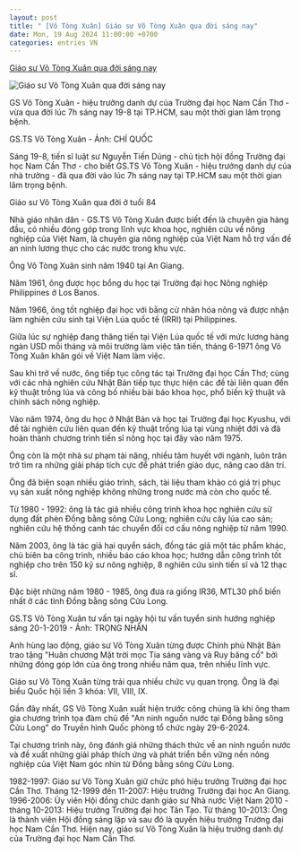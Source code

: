 ```yaml
---
layout: post
title: " [Võ Tòng Xuân] Giáo sư Võ Tòng Xuân qua đời sáng nay"
date: Mon, 19 Aug 2024 11:00:00 +0700
categories: entries VN
---
```

[Giáo sư Võ Tòng Xuân qua đời sáng nay](https://tuoitre.vn/giao-su-vo-tong-xuan-qua-doi-sang-nay-20240819092826845.htm)

![Giáo sư Võ Tòng Xuân qua đời sáng nay](https://cdn1.tuoitre.vn/thumb_w/1200/471584752817336320/2024/8/19/vo-tong-xuan-1724034328962566369717-225-0-1272-2000-crop-17240343908261907189900.jpg)

GS Võ Tòng Xuân - hiệu trưởng danh dự của Trường đại học Nam Cần Thơ - vừa qua đời lúc 7h sáng nay 19-8 tại TP.HCM, sau một thời gian lâm trọng bệnh.

GS.TS Võ Tòng Xuân - Ảnh: CHÍ QUỐC

Sáng 19-8, tiến sĩ luật sư Nguyễn Tiến Dũng - chủ tịch hội đồng Trường đại học Nam Cần Thơ - cho biết GS.TS Võ Tòng Xuân - hiệu trưởng danh dự của nhà trường - đã qua đời vào lúc 7h sáng nay tại TP.HCM sau một thời gian lâm trọng bệnh.

Giáo sư Võ Tòng Xuân qua đời ở tuổi 84

Nhà giáo nhân dân - GS.TS Võ Tòng Xuân được biết đến là chuyên gia hàng đầu, có nhiều đóng góp trong lĩnh vực khoa học, nghiên cứu về nông nghiệp của Việt Nam, là chuyên gia nông nghiệp của Việt Nam hỗ trợ vấn đề an ninh lương thực cho các nước trong khu vực.

Ông Võ Tòng Xuân sinh năm 1940 tại An Giang.

Năm 1961, ông được học bổng du học tại Trường đại học Nông nghiệp Philippines ở Los Banos.

Năm 1966, ông tốt nghiệp đại học với bằng cử nhân hóa nông và được nhận làm nghiên cứu sinh tại Viện Lúa quốc tế (IRRI) tại Philippines.

Giữa lúc sự nghiệp đang thăng tiến tại Viện Lúa quốc tế với mức lương hàng ngàn USD mỗi tháng và môi trường làm việc tân tiến, tháng 6-1971 ông Võ Tòng Xuân khăn gói về Việt Nam làm việc.

Sau khi trở về nước, ông tiếp tục công tác tại Trường đại học Cần Thơ; cùng với các nhà nghiên cứu Nhật Bản tiếp tục thực hiện các đề tài liên quan đến kỹ thuật trồng lúa và công bố nhiều bài báo khoa học, phổ biến kỹ thuật và chính sách nông nghiệp.

Vào năm 1974, ông du học ở Nhật Bản và học tại Trường đại học Kyushu, với đề tài nghiên cứu liên quan đến kỹ thuật trồng lúa tại vùng nhiệt đới và đã hoàn thành chương trình tiến sĩ nông học tại đây vào năm 1975.

Ông còn là một nhà sư phạm tài năng, nhiều tâm huyết với ngành, luôn trăn trở tìm ra những giải pháp tích cực để phát triển giáo dục, nâng cao dân trí.

Ông đã biên soạn nhiều giáo trình, sách, tài liệu tham khảo có giá trị phục vụ sản xuất nông nghiệp không những trong nước mà còn cho quốc tế.

Từ 1980 - 1992: ông là tác giả nhiều công trình khoa học nghiên cứu sử dụng đất phèn Đồng bằng sông Cửu Long; nghiên cứu cây lúa cao sản; nghiên cứu hệ thống canh tác chuyển đổi cơ cấu nông nghiệp từ năm 1990.

Năm 2003, ông là tác giả hai quyển sách, đồng tác giả một tác phẩm khác, chủ biên ba công trình, nhiều báo cáo khoa học; hướng dẫn công trình tốt nghiệp cho trên 150 kỹ sư nông nghiệp, 8 nghiên cứu sinh tiến sĩ và 12 thạc sĩ.

Đặc biệt những năm 1980 - 1985, ông đưa ra giống IR36, MTL30 phổ biến nhất ở các tỉnh Đồng bằng sông Cửu Long.

GS.TS Võ Tòng Xuân tư vấn tại ngày hội tư vấn tuyển sinh hướng nghiệp sáng 20-1-2019 - Ảnh: TRỌNG NHÂN

Anh hùng lao động, giáo sư Võ Tòng Xuân từng được Chính phủ Nhật Bản trao tặng "Huân chương Mặt trời mọc Tia sáng vàng và Ruy băng cổ" bởi những đóng góp lớn của ông trong nhiều năm qua, trên nhiều lĩnh vực.

Giáo sư Võ Tòng Xuân từng trải qua nhiều chức vụ quan trọng. Ông là đại biểu Quốc hội liền 3 khóa: VII, VIII, IX.

Gần đây nhất, GS Võ Tòng Xuân xuất hiện trước công chúng là khi ông tham gia chương trình tọa đàm chủ đề "An ninh nguồn nước tại Đồng bằng sông Cửu Long" do Truyền hình Quốc phòng tổ chức ngày 29-6-2024.

Tại chương trình này, ông đánh giá những thách thức về an ninh nguồn nước và đề xuất những giải pháp thích ứng và phát triển bền vững nền nông nghiệp của Việt Nam góc nhìn từ Đồng bằng sông Cửu Long.

1982-1997: Giáo sư Võ Tòng Xuân giữ chức phó hiệu trưởng Trường đại học Cần Thơ. Tháng 12-1999 đến 11-2007: Hiệu trưởng Trường đại học An Giang. 1996-2006: Ủy viên Hội đồng chức danh giáo sư Nhà nước Việt Nam 2010 - tháng 10-2013: Hiệu trưởng Trường đại học Tân Tạo. Từ tháng 10-2013: Ông là thành viên Hội đồng sáng lập và sau đó là quyền hiệu trưởng Trường đại học Nam Cần Thơ. Hiện nay, giáo sư Võ Tòng Xuân là hiệu trưởng danh dự của Trường đại học Nam Cần Thơ.

